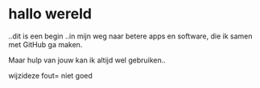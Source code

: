 # hallo wereld
..dit is een begin 
..in mijn weg naar betere apps en software, die ik samen met GitHub ga maken.

Maar hulp van jouw kan ik altijd wel gebruiken..

wijzideze fout= niet goed
